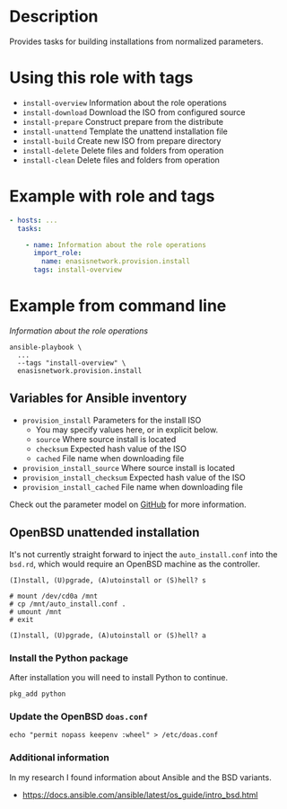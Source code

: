 # Description
Provides tasks for building installations from normalized parameters.

# Using this role with tags
- `install-overview` Information about the role operations
- `install-download` Download the ISO from configured source
- `install-prepare` Construct prepare from the distribute
- `install-unattend` Template the unattend installation file
- `install-build` Create new ISO from prepare directory
- `install-delete` Delete files and folders from operation
- `install-clean` Delete files and folders from operation

# Example with role and tags
```yaml
- hosts: ...
  tasks:

    - name: Information about the role operations
      import_role:
        name: enasisnetwork.provision.install
      tags: install-overview
```

# Example from command line
*Information about the role operations*
```
ansible-playbook \
  ...
  --tags "install-overview" \
  enasisnetwork.provision.install
```

## Variables for Ansible inventory
- `provision_install` Parameters for the install ISO
    - You may specify values here, or in explicit below.
    - `source` Where source install is located
    - `checksum` Expected hash value of the ISO
    - `cached` File name when downloading file
- `provision_install_source` Where source install is located
- `provision_install_checksum` Expected hash value of the ISO
- `provision_install_cached` File name when downloading file

Check out the parameter model on
[GitHub](https://github.com/enasisnetwork/ansible-provision/blob/main/collection/plugins/action/install.py)
for more information.

## OpenBSD unattended installation
It's not currently straight forward to inject the `auto_install.conf` into
the `bsd.rd`, which would require an OpenBSD machine as the controller.

```
(I)nstall, (U)pgrade, (A)utoinstall or (S)hell? s

# mount /dev/cd0a /mnt
# cp /mnt/auto_install.conf .
# umount /mnt
# exit

(I)nstall, (U)pgrade, (A)utoinstall or (S)hell? a
```
### Install the Python package
After installation you will need to install Python to continue.
```
pkg_add python
```
### Update the OpenBSD `doas.conf`
```
echo "permit nopass keepenv :wheel" > /etc/doas.conf
```

### Additional information
In my research I found information about Ansible and the BSD variants.
  - https://docs.ansible.com/ansible/latest/os_guide/intro_bsd.html
